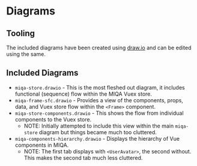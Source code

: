 # Diagrams

## Tooling
The included diagrams have been created using [draw.io](https://app.diagrams.net/) and can be edited using the same.

## Included Diagrams
- `miqa-store.drawio` - This is the most fleshed out diagram, it includes functional (sequence) flow within the MIQA Vuex store.
- `miqa-frame-sfc.drawio` - Provides a view of the components, props, data, and Vuex store flow within the `<Frame>` component.
- `miqa-store-components.drawio` - This shows the flow from individual components to the Vuex store.
	- NOTE: Initially attempted to include this view within the main `miqa-store` diagram but things became much too cluttered.
- `miqa-components-hierarchy.drawio` - Displays the hierarchy of Vue components in MIQA.
	- NOTE: The first tab displays with `<UserAvatar>`, the second without. This makes the second tab much less cluttered.